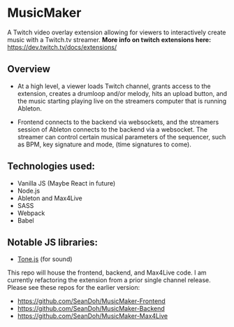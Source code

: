 # MusicMaker
A Twitch video overlay extension allowing for viewers to interactively create music with a Twitch.tv streamer.
**More info on twitch extensions here:** https://dev.twitch.tv/docs/extensions/

## Overview
* At a high level, a viewer loads Twitch channel, grants access to the extension, creates a drumloop and/or melody, hits an upload button, and the music starting playing live on the streamers computer that is running Ableton.

* Frontend connects to the backend via websockets, and the streamers session of Ableton connects to the backend via a websocket.
The streamer can control certain musical parameters of the sequencer, such as BPM, key signature and mode, (time signatures to come).

## Technologies used:
* Vanilla JS (Maybe React in future)
* Node.js
* Ableton and Max4Live
* SASS
* Webpack
* Babel

## Notable JS libraries:
* [Tone.js](https://tonejs.github.io/) (for sound)

This repo will house the frontend, backend, and Max4Live code.
I am currently refactoring the extension from a prior single channel release.
Please see these repos for the earlier version:
* https://github.com/SeanDoh/MusicMaker-Frontend
* https://github.com/SeanDoh/MusicMaker-Backend
* https://github.com/SeanDoh/MusicMaker-Max4Live
